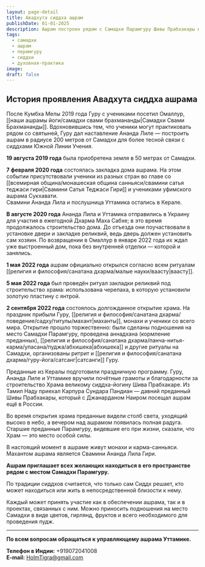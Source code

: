 ```yaml
---
layout: page-detail
title: Авадхута сиддха ашрам
publishDate: 01-01-2025
description: Ашрам построен рядом с Самадхи Парамгуру Шивы Прабхакары в Индии (штат Керала) для углублённой практики и связи с традицией сиддхов.
tags:
  - самадхи
  - ашрам
  - перемгуру
  - сиддхи
  - духовная-практика
image: 
draft: false
---
```

## История проявления Авадхута сиддха ашрама

После Кумбха Мелы 2019 года Гуру с учениками посетил Омаллур, [[наши ашрамы йоги/самадхи свами брахмананды|Самадхи Свами Брахмананды]]. Вдохновившись тем, что ученики могут практиковать рядом со святыней, Гуру дал наставление Ананда Лиле — построить ашрам в радиусе 200 метров от Самадхи для более тесной связи с сиддхами Южной Линии Учения.

**19 августа 2019 года** была приобретена земля в 50 метрах от Самадхи.

**7 февраля 2020 года** состоялась закладка дома ашрама. На этом событии присутствовали ученики из разных стран во главе со [[всемирная община/монашеская община санньяси/свамини сатья теджаси гири|Свамини Сатья Теджаси Гири]] и учениками уфимского ашрама Сукхавати.\
Свамини Ананда Лила и послушница Уттамика остались в Керале.

**В августе 2020 года** Ананда Лила и Уттамика отправились в Украину для участия в ежегодной Дхарма Маха Сабхе; в это время продолжалось строительство дома. До отъезда они поучаствовали в установке двери и закладке реликвий, ведь дверь должен установить сам хозяин. По возвращении в Омаллур в январе 2022 года их ждал уже выстроенный дом, пока без внутренней отделки — которой и занялись.

**1 мая 2022 года** ашрам официально открылся согласно всем ритуалам [[религия и философия/санатана дхарма/малые науки/ваасту|ваасту]].

**5 мая 2022 года** был проведён ритуал закладки реликвий под строительство храма: использована черепаха, в которую установили золотую пластину с янтрой.

**2 сентября 2022 года** состоялось долгожданное открытие храма. На праздник прибыли Гуру, [[религия и философия/санатана дхарма/поведение/садху/титулы/махант|маханты]], монахи и ученики со всего мира. Открытие прошло торжественно: были сделаны подношения на место Самадхи Парамгуру, проведена аннадхана (кормление преданных), [[религия и философия/санатана дхарма/панча-нитья-карма/упасана/пуджа/абхишека|абхишека]] и другие ритуалы на Самадхи, организованы ритрит и [[религия и философия/санатана дхарма/гуру-йога/сатсанг|сатсанги]] Гуру.

Преданные из Кералы подготовили праздничную программу. Гуру, Ананда Лиле и Уттамике вручили почётные грамоты и благодарности за строительство Храма великому сиддха-йогину Шива Прабхакаре. Из Тамил Наду приехал Карпура Сундара Пандиан — давний преданный Шивы Прабхакары, который с Джанарданом Наиром посещал ашрам ещё в России.

Во время открытия храма преданные видели столб света, уходящий высоко в небо, а вечером над ашрамом появилась полная радуга. Старшие преданные Парамгуру, видевшие его при жизни, сказали, что Храм — это место особой силы.

В настоящий момент в ашраме живут монахи и карма-санньяси. Махантом ашрама является Свамини Ананда Лила Гири.

**Ашрам приглашает всех желающих находиться в его пространстве рядом с местом Самадхи Парамгуру.**  

По традиции сиддхов считается, что только сам Сиддх решает, кто может находиться или жить в непосредственной близости к нему.

Каждый может принять участие как в обеспечении ашрама, так и в проектах, связанных с ним. Можно приносить подношения на место Самадхи в виде цветов, гирлянд, фруктов и всего необходимого для проведения пудж.

---

**По всем вопросам обращаться к управляющему ашрама Уттамике.**

**Телефон в Индии:** +919072041008  
**E-mail:** [HolmTigra@gmail.com](mailto:HolmTigra@gmail.com)